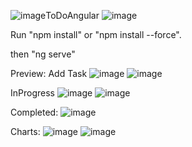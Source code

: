 ![image](https://github.com/user-attachments/assets/defbe628-d4f5-41d3-a266-69c7a3166c66)ToDoAngular
![image](https://github.com/user-attachments/assets/bcb63bf4-88bb-4ff8-b161-9f58dfe49d27)

Run "npm install" or "npm install --force".

then "ng serve"


Preview:
Add Task
![image](https://github.com/user-attachments/assets/419517dc-b058-4cbe-ab4b-66dfeb6ba622)
![image](https://github.com/user-attachments/assets/37077282-bc40-435b-827f-45b1b6f2549c)


InProgress
![image](https://github.com/user-attachments/assets/7fc2330a-d180-4c64-bc05-329610c31918)
![image](https://github.com/user-attachments/assets/f7bca86d-bf67-47cd-afb9-6b2c1d555358)


Completed:
![image](https://github.com/user-attachments/assets/88a9c368-5621-448b-8c32-f18cf591db26)


Charts:
![image](https://github.com/user-attachments/assets/ef49ab83-d5de-41ee-8c12-9adc9f521534)
![image](https://github.com/user-attachments/assets/843ff57c-7933-4cce-9e5e-4ea818066308)
